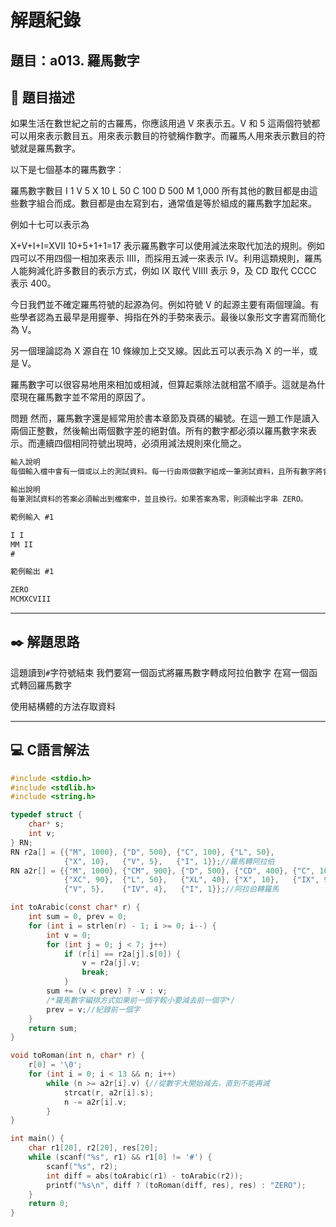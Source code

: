 # 解題紀錄

## 題目：a013. 羅馬數字

## 📙 題目描述

如果生活在數世紀之前的古羅馬，你應該用過 V 來表示五。V 和 5 這兩個符號都可以用來表示數目五。用來表示數目的符號稱作數字。而羅馬人用來表示數目的符號就是羅馬數字。

以下是七個基本的羅馬數字︰

羅馬數字數目
I	1
V	5
X	10
L	50
C	100
D	500
M	1,000
所有其他的數目都是由這些數字組合而成。數目都是由左寫到右，通常值是等於組成的羅馬數字加起來。

例如十七可以表示為

X+V+I+I=XVII
10+5+1+1=17
表示羅馬數字可以使用減法來取代加法的規則。例如四可以不用四個一相加來表示 IIII，而採用五減一來表示 IV。利用這類規則，羅馬人能夠減化許多數目的表示方式，例如 IX 取代 VIIII 表示 9，及 CD 取代 CCCC 表示 400。

今日我們並不確定羅馬符號的起源為何。例如符號 V 的起源主要有兩個理論。有些學者認為五最早是用握拳、拇指在外的手勢來表示。最後以象形文字書寫而簡化為 V。

另一個理論認為 X 源自在 10 條線加上交叉線。因此五可以表示為 X 的一半，或是 V。

羅馬數字可以很容易地用來相加或相減，但算起乘除法就相當不順手。這就是為什麼現在羅馬數字並不常用的原因了。

問題
然而，羅馬數字還是經常用於書本章節及頁碼的編號。在這一題工作是讀入兩個正整數，然後輸出兩個數字差的絕對值。所有的數字都必須以羅馬數字來表示。而連續四個相同符號出現時，必須用減法規則來化簡之。

```txt
輸入說明
每個輸入檔中會有一個或以上的測試資料。每一行由兩個數字組成一筆測試資料，且所有數字將會小於4,000。檔案最後會以符號 # 表示結束。
```

```txt
輸出說明
每筆測試資料的答案必須輸出到檔案中，並且換行。如果答案為零，則須輸出字串 ZERO。
```

```txt
範例輸入 #1    

I I
MM II
#

範例輸出 #1 

ZERO
MCMXCVIII
```

---

## ✒️ 解題思路

這題讀到``#``字符號結束
我們要寫一個函式將羅馬數字轉成阿拉伯數字
在寫一個函式轉回羅馬數字

使用結構體的方法存取資料

---

## 💻 C語言解法

```c
#include <stdio.h>
#include <stdlib.h>
#include <string.h>

typedef struct {
    char* s;
    int v;
} RN;
RN r2a[] = {{"M", 1000}, {"D", 500}, {"C", 100}, {"L", 50},
            {"X", 10},   {"V", 5},   {"I", 1}};//羅馬轉阿拉伯
RN a2r[] = {{"M", 1000}, {"CM", 900}, {"D", 500}, {"CD", 400}, {"C", 100},
            {"XC", 90},  {"L", 50},   {"XL", 40}, {"X", 10},   {"IX", 9},
            {"V", 5},    {"IV", 4},   {"I", 1}};//阿拉伯轉羅馬

int toArabic(const char* r) {
    int sum = 0, prev = 0;
    for (int i = strlen(r) - 1; i >= 0; i--) {
        int v = 0;
        for (int j = 0; j < 7; j++)
            if (r[i] == r2a[j].s[0]) {
                v = r2a[j].v;
                break;
            }
        sum += (v < prev) ? -v : v;
        /*羅馬數字編排方式如果前一個字較小要減去前一個字*/
        prev = v;//紀錄前一個字
    }
    return sum;
}

void toRoman(int n, char* r) {
    r[0] = '\0';
    for (int i = 0; i < 13 && n; i++)
        while (n >= a2r[i].v) {//從數字大開始減去，直到不能再減
            strcat(r, a2r[i].s);
            n -= a2r[i].v;
        }
}

int main() {
    char r1[20], r2[20], res[20];
    while (scanf("%s", r1) && r1[0] != '#') {
        scanf("%s", r2);
        int diff = abs(toArabic(r1) - toArabic(r2));
        printf("%s\n", diff ? (toRoman(diff, res), res) : "ZERO");
    }
    return 0;
}

```
